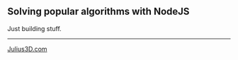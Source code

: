 ## Solving popular algorithms with NodeJS
  
Just building stuff. 
___

[Julius3D.com](http://www.julius3d.com)